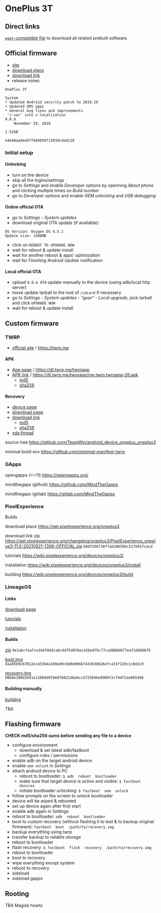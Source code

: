 # OnePlus 3T


## Direct links

[`wget`-_compatible_ file](oneplus3t.txt) to download all related prebuilt software.


## Official firmware

- [site](https://www.oneplus.com/global)
- [download place](https://service.oneplus.com/global/search/search-detail?id=2096329&articleIndex=1)
- [download link](https://oxygenos.oneplus.net/OnePlus3TOxygen_28_OTA_086_all_1911042121_f2d6336ae39a4545.zip)
- release notes:
```
OnePlus 3T

System
• Updated Android security patch to 2019.10
• Updated GMS apps
• General bug fixes and improvements
 'z-var' into z-localization
9.0.6
	November 29, 2019

1.52GB

e4e46aa9eebffdd485071383dcda4218
```


### Initial setup

#### Unlocking

- turn on the device
- skip all the logins/settings
- go to _Settings_ and enable _Developer options_ by openning _About phone_ and clicking multiple times on _Build number_
- go to _Developer options_ and enable _OEM unlocking_ and _USB debugging_

#### Online official OTA

- go to _Settings_ - _System updates_
- download original OTA update (if available):
```
OS Version: Oxygen OS 4.5.1
Update size: 1498MB
```
- click on `REBOOT TO UPGRADE NOW`
- wait for reboot & update install
- wait for another reboot & apps' _optimization_
- wait for _Finishing Android Update_ notification

#### Local official OTA

- upload `9.0.6 OTA` update manually to the device (using adb/local http server)
- move update tarball to the root of `/sdcard` if necessery
- go to _Settings_ - _System updates_ - _"gear"_ - _Local upgrade_, pick tarball and click `UPGRADE NOW`
- wait for reboot & update install




## Custom firmware

### TWRP

- [official site](https://twrp.me) / https://twrp.me

#### APK

- [App page](https://dl.twrp.me/twrpapp) / https://dl.twrp.me/twrpapp
- [APK link](https://dl.twrp.me/twrpapp/me.twrp.twrpapp-26.apk) / https://dl.twrp.me/twrpapp/me.twrp.twrpapp-26.apk
  - [md5](https://dl.twrp.me/twrpapp/me.twrp.twrpapp-26.apk.md5)
  - [sha256](https://dl.twrp.me/twrpapp/me.twrp.twrpapp-26.apk.sha256)

#### Recovery

- [device page](https://twrp.me/oneplus/oneplusthree.html)
- [download page](https://dl.twrp.me/oneplus3)
- [download link](https://dl.twrp.me/oneplus3/twrp-3.7.0_9-0-oneplus3.img)
  - [md5](https://dl.twrp.me/oneplus3/twrp-3.7.0_9-0-oneplus3.img.md5)
  - [sha256](https://dl.twrp.me/oneplus3/twrp-3.7.0_9-0-oneplus3.img.sha256)
- [xda thread](https://xdaforums.com/t/recovery-unified-official-twrp-touch-recovery-for-oneplus-3-3t.3742894)

source tree
https://github.com/TeamWin/android_device_oneplus_oneplus3

minimal build env
https://github.com/minimal-manifest-twrp


### GApps

opengapps (<=11)
https://opengapps.org/

mindthegaps (github)
https://github.com/MindTheGapps

mindthegaps (gitlab)
https://gitlab.com/MindTheGapps


### PixelExperience

Builds

download place
https://get.pixelexperience.org/oneplus3

download link
zip
https://get.pixelexperience.org/changelog/oneplus3/PixelExperience_oneplus3-11.0-20210921-1306-OFFICIAL.zip
`b8df266730ffab20659bc51f691fcacd`

tutorials
https://wiki.pixelexperience.org/devices/oneplus3/

installation
https://wiki.pixelexperience.org/devices/oneplus3/install

building
https://wiki.pixelexperience.org/devices/oneplus3/build


### LineageOS

#### Links

[download page](https://download.lineageos.org/devices/oneplus3/builds)

[tutorials](https://wiki.lineageos.org/devices/oneplus3/variant2/)

[installation](https://wiki.lineageos.org/devices/oneplus3/install/variant2)

#### Builds

[zip](https://mirrorbits.lineageos.org/full/oneplus3/20231205/lineage-18.1-20231205-nightly-oneplus3-signed.zip)
`9e1abcfeafce164f8ddca6c4d754976ece5be97bc77cad088b077eaf2d889bf5`

[boot.img](https://mirrorbits.lineageos.org/full/oneplus3/20231205/boot.img)
`daa85b9c67012ec431b4a349ed9c8d0e96667443b30626efc415f220c1c0d2c9`

[recovery.img](https://mirrorbits.lineageos.org/full/oneplus3/20231205/recovery.img)
`00b0e108d2b81e1108dd9fb6976821dbabccb7250dbe8909f2cf4df2ae665498`

#### Building manually

[building](https://wiki.lineageos.org/devices/oneplus3/build/variant2)

TBA




## Flashing firmware

**CHECK md5/sha256 sums before sending any file to a device**

- configure environment
  - download & set latest adb/fastboot
  - configure rules / permissions
- enable adb on the target android device
- enable `oem unlock` in _Settings_
- attach android device to PC
  - reboot to bootloader: `$ adb  reboot  bootloader`
  - make sure that target device is _active_ and visible: `$ fastboot  devices`
  - initiate bootloader unlocking: `$ fastboot  oem  unlock`
- follow prompts on the screen to unlock bootloader
- device will be wiped & rebooted
- set up device again after first start
- enable adb again in _Settings_
- reboot to bootloader: `adb  reboot  bootloader`
- boot to custom recovery (without flashing it to test & to backup original firmware): `fastboot  boot  /path/to/recovery.img`
- backup everything using twrp
- transfer backup to reliable storage
- reboot to bootloader
- flash recovery: `$ fastboot  flash  recovery  /path/to/recovery.img`
- reboot to bootloader
- boot to recovery
- wipe everything except system
- reboot to recovery
- sideload
- sideload gapps




## Rooting

TBA Magisk howto


